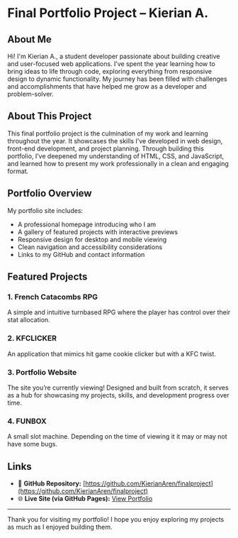 # Final Portfolio Project – Kierian A.

## About Me
Hi! I'm Kierian A., a student developer passionate about building creative and user-focused web applications. I’ve spent the year learning how to bring ideas to life through code, exploring everything from responsive design to dynamic functionality. My journey has been filled with challenges and accomplishments that have helped me grow as a developer and problem-solver.

## About This Project
This final portfolio project is the culmination of my work and learning throughout the year. It showcases the skills I’ve developed in web design, front-end development, and project planning. Through building this portfolio, I’ve deepened my understanding of HTML, CSS, and JavaScript, and learned how to present my work professionally in a clean and engaging format.

## Portfolio Overview
My portfolio site includes:
- A professional homepage introducing who I am
- A gallery of featured projects with interactive previews
- Responsive design for desktop and mobile viewing
- Clean navigation and accessibility considerations
- Links to my GitHub and contact information

## Featured Projects

### 1. **French Catacombs RPG**
A simple and intuitive turnbased RPG where the player has control over their stat allocation.

### 2. **KFCLICKER**
An application that mimics hit game cookie clicker but with a KFC twist.

### 3. **Portfolio Website**
The site you’re currently viewing! Designed and built from scratch, it serves as a hub for showcasing my projects, skills, and development progress over time.

### 4. **FUNBOX**
A small slot machine. Depending on the time of viewing it it may or may not have some bugs.

## Links
- 🔗 **GitHub Repository:** [https://github.com/KierianAren/finalproject](https://github.com/KierianAren/finalproject)
- 🌐 **Live Site (via GitHub Pages):** [View Portfolio](https://kierianaren.github.io/finalproject/)

---

Thank you for visiting my portfolio! I hope you enjoy exploring my projects as much as I enjoyed building them.
